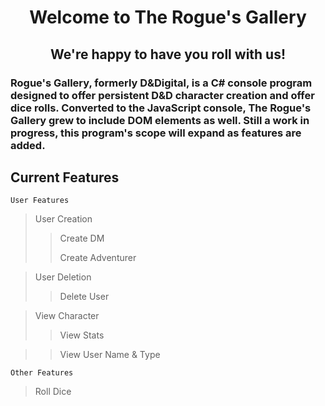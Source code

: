 # <p style="text-align: center;"> Welcome to The Rogue's Gallery </p>
## <p style="text-align: center;">We're happy to have you roll with us! </p>
### Rogue's Gallery, formerly D&Digital, is a C# console program designed to offer persistent D&D character creation and offer dice rolls. Converted to the JavaScript console, The Rogue's Gallery grew to include DOM elements as well. Still a work in progress, this program's scope will expand as features are added. 

## Current Features
	User Features	
>	User Creation
>> Create DM
>> 
>> Create Adventurer

>	User Deletion
>> Delete User

>	View Character
>> View Stats

>> View User Name & Type

	Other Features
>	Roll Dice